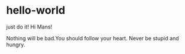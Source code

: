 # hello-world
just do it!
Hi Mans!

Nothing will be bad.You should follow your heart.
Never be stupid and hungry.

